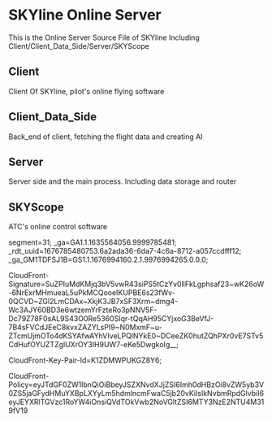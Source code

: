# SKYline Online Server

This is the Online Server Source File of SKYline
Including Client/Client_Data_Side/Server/SKYScope

## Client

Client Of SKYline, pilot's online flying software

## Client_Data_Side
Back_end of client, fetching the flight data and creating AI

## Server
Server side and the main process. Including data storage and router

## SKYScope
ATC's online control software


segment=31; 
_ga=GA1.1.1635564056.9999785481; 
_rdt_uuid=1676785480753.6a2ada36-6da7-4c6a-8712-a057ccdfff12; 
_ga_GM1TDFSJ1B=GS1.1.1676994160.2.1.9976994265.0.0.0; 

CloudFront-Signature=SuZPIuMdKMjq3bV5vwR43siPS5tCzYv0llFkLgphsaf23~wK26oW-6NrExrMHmueaL5uPkMCQooeIKUPBE6s23fWv-0QCVD~ZGl2LmCDAx~XkjK3JB7xSF3Xrm~dmg4-Wc3AJY60BD3e6wtzemYrFzteRo3pNNV5F-Dc79Z78F0sAL9S43O0Re5360SIqr-tQqAH95CYjxoG3BeVfJ-7B4sFVCdJEeC8kvxZAZYLsPI9~N0MxmF~u-ZTcmUjmOTo4dKSYAfwAYhVIveLPQlNYkE0~DCeeZK0hutZQhPXr0vE7STv5CdHufOYUZTZglUXrOY3IH9UW7-eKe5DwgkoIg__; 

CloudFront-Key-Pair-Id=K1ZDMWPUKGZ8Y6; 

CloudFront-Policy=eyJTdGF0ZW1lbnQiOiBbeyJSZXNvdXJjZSI6Imh0dHBzOi8vZW5yb3V0ZS5jaGFydHMuYXBpLXYyLm5hdmlncmFwaC5jb20vKiIsIkNvbmRpdGlvbiI6eyJEYXRlTGVzc1RoYW4iOnsiQVdTOkVwb2NoVGltZSI6MTY3NzE2NTU4M319fV19
